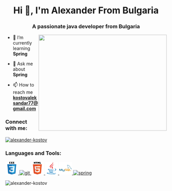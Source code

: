 <h1 align="center">Hi 👋, I'm Alexander From Bulgaria</h1>
<h3 align="center">A passionate java developer from Bulgaria</h3>

<img align="right" src="https://media2.giphy.com/media/OpBA2nKQog7LENz8Of/giphy.gif?cid=ecf05e47nvtspx5q2uso84ys8m447ua86xkzmpjdxabfqsjs&rid=giphy.gif&ct=g" width="400" height="300"/>

- 🌱 I’m currently learning **Spring**

- 💬 Ask me about **Spring**

- 📫 How to reach me **kostovaleksandar77@gmail.com**

<h3 align="left">Connect with me:</h3>
<p align="left">
<a href="https://linkedin.com/in/alexander-kostov" target="blank"><img align="center" src="https://raw.githubusercontent.com/rahuldkjain/github-profile-readme-generator/master/src/images/icons/Social/linked-in-alt.svg" alt="alexander-kostov" height="30" width="40" /></a>
</p>

<h3 align="left">Languages and Tools:</h3>
<p align="left"> <a href="https://www.w3schools.com/css/" target="_blank" rel="noreferrer"> <img src="https://raw.githubusercontent.com/devicons/devicon/master/icons/css3/css3-original-wordmark.svg" alt="css3" width="40" height="40"/> </a> <a href="https://git-scm.com/" target="_blank" rel="noreferrer"> <img src="https://www.vectorlogo.zone/logos/git-scm/git-scm-icon.svg" alt="git" width="40" height="40"/> </a> <a href="https://www.w3.org/html/" target="_blank" rel="noreferrer"> <img src="https://raw.githubusercontent.com/devicons/devicon/master/icons/html5/html5-original-wordmark.svg" alt="html5" width="40" height="40"/> </a> <a href="https://www.java.com" target="_blank" rel="noreferrer"> <img src="https://raw.githubusercontent.com/devicons/devicon/master/icons/java/java-original.svg" alt="java" width="40" height="40"/> </a> <a href="https://www.mysql.com/" target="_blank" rel="noreferrer"> <img src="https://raw.githubusercontent.com/devicons/devicon/master/icons/mysql/mysql-original-wordmark.svg" alt="mysql" width="40" height="40"/> </a> <a href="https://spring.io/" target="_blank" rel="noreferrer"> <img src="https://www.vectorlogo.zone/logos/springio/springio-icon.svg" alt="spring" width="40" height="40"/> </a> </p>

<p><img align="center" src="https://github-readme-streak-stats.herokuapp.com/?user=alexander-kostov&" alt="alexander-kostov" /></p>
